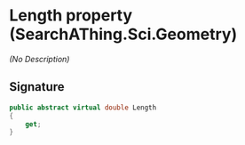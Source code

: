 # Length property (SearchAThing.Sci.Geometry)
_(No Description)_

## Signature
```csharp
public abstract virtual double Length
{
    get;
}
```
